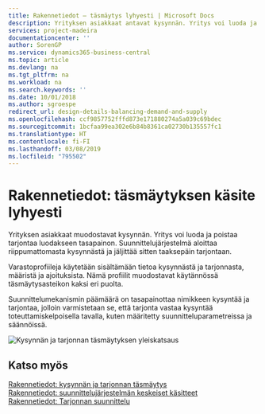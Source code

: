 ```yaml
---
title: Rakennetiedot – täsmäytys lyhyesti | Microsoft Docs
description: Yrityksen asiakkaat antavat kysynnän. Yritys voi luoda ja poistaa tarjontaa luodakseen tasapainon. Suunnittelujärjestelmä aloittaa riippumattomasta kysynnästä ja jäljittää sitten taaksepäin tarjontaan.
services: project-madeira
documentationcenter: ''
author: SorenGP
ms.service: dynamics365-business-central
ms.topic: article
ms.devlang: na
ms.tgt_pltfrm: na
ms.workload: na
ms.search.keywords: ''
ms.date: 10/01/2018
ms.author: sgroespe
redirect_url: design-details-balancing-demand-and-supply
ms.openlocfilehash: ccf9857752fffd873e171880274a5a039c69bdec
ms.sourcegitcommit: 1bcfaa99ea302e6b84b8361ca02730b135557fc1
ms.translationtype: HT
ms.contentlocale: fi-FI
ms.lasthandoff: 03/08/2019
ms.locfileid: "795502"
---
```

# <a name="design-details-the-concept-of-balancing-in-brief"></a>Rakennetiedot: täsmäytyksen käsite lyhyesti
Yrityksen asiakkaat muodostavat kysynnän. Yritys voi luoda ja poistaa tarjontaa luodakseen tasapainon. Suunnittelujärjestelmä aloittaa riippumattomasta kysynnästä ja jäljittää sitten taaksepäin tarjontaan.  

 Varastoprofiileja käytetään sisältämään tietoa kysynnästä ja tarjonnasta, määristä ja ajoituksista. Nämä profiilit muodostavat käytännössä täsmäytysasteikon kaksi eri puolta.  

 Suunnittelumekanismin päämäärä on tasapainottaa nimikkeen kysyntää ja tarjontaa, jolloin varmistetaan se, että tarjonta vastaa kysyntää toteuttamiskelpoisella tavalla, kuten määritetty suunnitteluparametreissa ja säännöissä.  

 ![Kysynnän ja tarjonnan täsmäytyksen yleiskatsaus](media/nav_app_supply_planning_2_balancing.png "Kysynnän ja tarjonnan täsmäytyksen yleiskatsaus")  

## <a name="see-also"></a>Katso myös  
 [Rakennetiedot: kysynnän ja tarjonnan täsmäytys](design-details-balancing-demand-and-supply.md)   
 [Rakennetiedot: suunnittelujärjestelmän keskeiset käsitteet](design-details-central-concepts-of-the-planning-system.md)   
 [Rakennetiedot: Tarjonnan suunnittelu](design-details-supply-planning.md)
